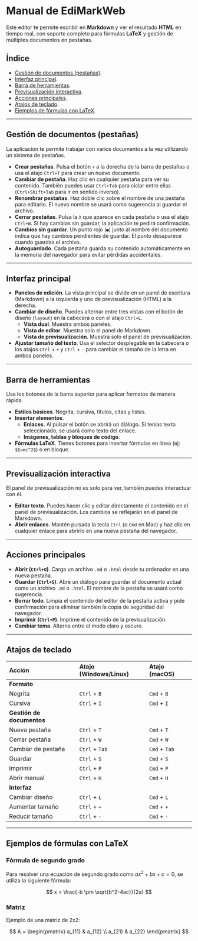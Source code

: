 # Manual de EdiMarkWeb

Este editor te permite escribir en **Markdown** y ver el resultado **HTML** en tiempo real, con soporte completo para fórmulas **LaTeX** y gestión de múltiples documentos en pestañas.

## Índice

* [Gestión de documentos (pestañas)](#gestión-de-documentos-pestañas).
* [Interfaz principal](#interfaz-principal).
* [Barra de herramientas](#barra-de-herramientas).
* [Previsualización interactiva](#previsualización-interactiva).
* [Acciones principales](#acciones-principales).
* [Atajos de teclado](#atajos-de-teclado).
* [Ejemplos de fórmulas con LaTeX](#ejemplos-de-fórmulas-con-latex).

---

## Gestión de documentos (pestañas)

La aplicación te permite trabajar con varios documentos a la vez utilizando un sistema de pestañas.

* **Crear pestañas**. Pulsa el botón `+` a la derecha de la barra de pestañas o usa el atajo `Ctrl+T` para crear un nuevo documento.
* **Cambiar de pestaña**. Haz clic en cualquier pestaña para ver su contenido. También puedes usar `Ctrl+Tab` para ciclar entre ellas (`Ctrl+Shift+Tab` para ir en sentido inverso).
* **Renombrar pestañas**. Haz doble clic sobre el nombre de una pestaña para editarlo. El nuevo nombre se usará como sugerencia al guardar el archivo.
* **Cerrar pestañas**. Pulsa la `X` que aparece en cada pestaña o usa el atajo `Ctrl+W`. Si hay cambios sin guardar, la aplicación te pedirá confirmación.
* **Cambios sin guardar**. Un punto rojo (`●`) junto al nombre del documento indica que hay cambios pendientes de guardar. El punto desaparece cuando guardas el archivo.
* **Autoguardado**. Cada pestaña guarda su contenido automáticamente en la memoria del navegador para evitar pérdidas accidentales.

---

## Interfaz principal

* **Paneles de edición**. La vista principal se divide en un panel de escritura (Markdown) a la izquierda y uno de previsualización (HTML) a la derecha.
* **Cambiar de diseño**. Puedes alternar entre tres vistas con el botón de diseño (`layout`) en la cabecera o con el atajo `Ctrl+L`.
    * **Vista dual**. Muestra ambos paneles.
    * **Vista de editor**. Muestra solo el panel de Markdown.
    * **Vista de previsualización**. Muestra solo el panel de previsualización.
* **Ajustar tamaño del texto**. Usa el selector desplegable en la cabecera o los atajos `Ctrl` + `+` y `Ctrl` + `-` para cambiar el tamaño de la letra en ambos paneles.

---

## Barra de herramientas

Usa los botones de la barra superior para aplicar formatos de manera rápida.

* **Estilos básicos**. Negrita, cursiva, títulos, citas y listas.
* **Insertar elementos**.
    * **Enlaces**. Al pulsar el botón se abrirá un diálogo. Si tenías texto seleccionado, se usará como texto del enlace.
    * **Imágenes, tablas y bloques de código**.
* **Fórmulas LaTeX**. Tienes botones para insertar fórmulas en línea (ej: `$E=mc^2$`) o en bloque.

---

## Previsualización interactiva

El panel de previsualización no es solo para ver, también puedes interactuar con él.

* **Editar texto**. Puedes hacer clic y editar directamente el contenido en el panel de previsualización. Los cambios se reflejarán en el panel de Markdown.
* **Abrir enlaces**. Mantén pulsada la tecla `Ctrl` (o `Cmd` en Mac) y haz clic en cualquier enlace para abrirlo en una nueva pestaña del navegador.

---

## Acciones principales

* **Abrir (`Ctrl+O`)**. Carga un archivo `.md` o `.html` desde tu ordenador en una nueva pestaña.
* **Guardar (`Ctrl+S`)**. Abre un diálogo para guardar el documento actual como un archivo `.md` o `.html`. El nombre de la pestaña se usará como sugerencia.
* **Borrar todo**. Limpia el contenido del editor de la pestaña activa y pide confirmación para eliminar también la copia de seguridad del navegador.
* **Imprimir (`Ctrl+P`)**. Imprime el contenido de la previsualización.
* **Cambiar tema**. Alterna entre el modo claro y oscuro.

---

## Atajos de teclado

| Acción | Atajo (Windows/Linux) | Atajo (macOS) |
| :--- | :--- | :--- |
| **Formato** | | |
| Negrita | `Ctrl` + `B` | `Cmd` + `B` |
| Cursiva | `Ctrl` + `I` | `Cmd` + `I` |
| **Gestión de documentos** | | |
| Nueva pestaña | `Ctrl` + `T` | `Cmd` + `T` |
| Cerrar pestaña | `Ctrl` + `W` | `Cmd` + `W` |
| Cambiar de pestaña | `Ctrl` + `Tab` | `Cmd` + `Tab` |
| Guardar | `Ctrl` + `S` | `Cmd` + `S` |
| Imprimir | `Ctrl` + `P` | `Cmd` + `P` |
| Abrir manual | `Ctrl` + `H` | `Cmd` + `H` |
| **Interfaz** | | |
| Cambiar diseño | `Ctrl` + `L` | `Cmd` + `L` |
| Aumentar tamaño | `Ctrl` + `+` | `Cmd` + `+` |
| Reducir tamaño | `Ctrl` + `-` | `Cmd` + `-` |

---

## Ejemplos de fórmulas con LaTeX

### Fórmula de segundo grado

Para resolver una ecuación de segundo grado como $ax^2 + bx + c = 0$, se utiliza la siguiente fórmula:

$$
x = \frac{-b \pm \sqrt{b^2-4ac}}{2a}
$$

### Matriz

Ejemplo de una matriz de 2x2:

$$
A = \begin{pmatrix}
a_{11} & a_{12} \\
a_{21} & a_{22}
\end{pmatrix}
$$
